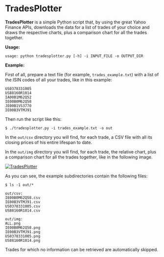 # TradesPlotter

**TradesPlotter** is a simple Python script that, by using the great Yahoo Finance APIs, downloads the data for a list of trades of your choice and draws the respective charts, plus a comparison chart for all the trades together.

**Usage:**
```
usage: python tradesplotter.py [-h] -i INPUT_FILE -o OUTPUT_DIR
```

**Example:**

First of all, prepare a text file (for example, ```trades_example.txt```) with a list of the ISIN codes of all your trades, like in this example:

```
US0378331005
US88160R1014
IA00B1M62Q52
IE00B0M62Q58
JE00B1VS3770
IE00B3VTMJ91
```

Then run the script like this:

```
$ ./tradesplotter.py -i trades_example.txt -o out
```

In the ```out/csv``` directory you will find, for each trade, a CSV file with all its closing prices of his entire lifespan to date.

In the ```out/img``` directory you will find, for each trade, the relative chart, plus a comparison chart for all the trades together, like in the following image.

<a href="https://ibb.co/kH36kN7"><img src="https://i.ibb.co/7YgN8sf/ALL.png" alt="TradesPlotter" border="0" /></a>

As you can see, the example subdirectories contain the following files:

```
$ ls -1 out/*

out/csv:
IE00B0M62Q58.csv
IE00B3VTMJ91.csv
US0378331005.csv
US88160R1014.csv

out/img:
ALL.png
IE00B0M62Q58.png
IE00B3VTMJ91.png
US0378331005.png
US88160R1014.png
```

Trades for which no information can be retrieved are automatically skipped.
